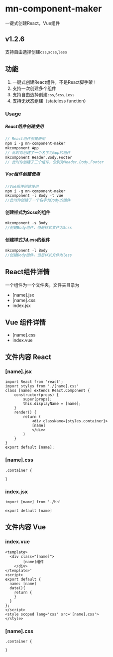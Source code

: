 # mn-component-maker

一键式创建React，Vue组件

## v1.2.6

支持自由选择创建`css`,`scss`,`less`

## 功能

1. 一键式创建React组件，不是React脚手架！
2. 支持一次创建多个组件
3. 支持自由选择创建`css`,`Scss`,`Less`
4. 支持无状态组建（stateless function）

### Usage
##### React组件创建使用
``` js
// React组件创建使用
npm i -g mn-component-maker
mkcomponent App
// 此时你创建了一个名字为App的组件
mkcomponent Header,Body,Footer
// 此时你创建了三个组件，分别为Header,Body,Footer
```
##### Vue组件创建使用
``` js
//Vue组件创建使用
npm i -g mn-component-maker
mkcomponent -l Body -t vue
//此时你创建了一个名字为Body的组件
```

#### 创建样式为Scss的组件
``` js
mkcomponent -s Body
//创建Body组件，但是样式文件为Scss
```
#### 创建样式为Less的组件

``` js
mkcomponent -l Body
//创建Body组件，但是样式文件为less
```

## React组件详情

一个组件为一个文件夹，文件夹目录为

- [name].jsx
- [name].css
- index.jsx
## Vue 组件详情
- [name].css
- index.vue

## 文件内容 React

### [name].jsx

```
import React from 'react';
import styles from './[name].css'
class [name] extends React.Component {
    constructor(props) {
        super(props);
        this.displayName = [name];
    }
    render() {
        return (
            <div className={styles.container}>
            [name]
            </div>
        )
    }
}
export default [name];
```

### [name].css

```
.container {
  
}
```

### index.jsx

```
import [name] from './hh'

export default [name]
```

## 文件内容 Vue

### index.vue
```
<template>
  <div class="[name]">
        [name]组件
    </div>
</template>'
<script>
export default {
  name: [name]
  data(){
    return {
    }
  }
};
</script>
<style scoped lang='css' src='[name].css'>
</style>
```
### [name].css

```
.container {
  
}
```